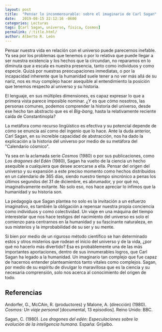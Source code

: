 ```yaml
---
layout: post
title:  "Pensar lo inconmensurable: sobre el imaginario de Carl Sagan"
date:   2019-08-15 22:12:16 -0600
categories: Lecturas
tags: [Carl Sagan, universo, física, Cosmos]
permalink: /:title.html/
author: Alberto R. León
---
```


Pensar nuestra vida en relación con el universo puede parecernos inefable. Ya sea por los problemas que tenemos o por lo relativa que puede llegar a ser nuestra existencia y los hechos que la circundan, no reparamos en lo diminuta que a escala es nuestra presencia, tanto como individuos y como especie. Quizá por nuestras preocupaciones inmediatas, o por la incapacidad inherente que la humanidad suele tener a no ver más allá de su nariz, nos es muy complejo hacer asequible al entendimiento la posición que tenemos respecto al universo y su historia.

El lenguaje, en sus múltiples dimensiones, es capaz expresar lo que a primera vista parece imposible nominar. ¿Y es que cómo nosotros, las personas comunes, podemos comprender la historia del universo, desde ese hecho tan abstracto que es el *Big*-*bang*, hasta la relativamente reciente caída de Constantinopla?

La metáfora como recurso lingüístico es efectiva y su potencial depende de cómo se enuncia así como del ingenio que lo hace. Ante la duda anterior, Carl Sagan, en su increíble capacidad de abstracción, nos ha dado la explicación a la historia del universo por medio de su metáfora del "Calendario cósmico".

Ya sea en la aclamada serie *Cosmos* (1980) o por sus publicaciones, como *Los dragones del Edén* (1980), Sagan ha vuelto de la ciencia un hecho asequible a cualquiera que desee acercarse a ella. Pensar del origen del universo y su expansión a este preciso momento como hechos distribuidos en un calendario de 365 días, siendo nuestro tiempo sincrónico a penas los últimos segundos del 31 de diciembre, es abrumador, y por qué no, imaginativamente exitante. No solo eso, nos hace apreciar lo ínfimos que la humanidad y su historia son.

La pedagogía que Sagan plantea no solo es la invitación a un esfuerzo imaginativo, es también la obligación a repensar nuestra propia conciencia como individuos y como colectividad. Un viaje en una máquina del tiempo interestelar que nos hace testigos del nacimiento del universo es solo el comienzo para centrarnos en la humanidad y su fascinante naturaleza, en sus misterios y la improbabilidad de su ser y su mente.

Si bien por medio de un riguroso método científico se han determinado estos y otros misterios que rodean el inicio del universo y de la vida, ¿por qué no hacerlo más divertido? Esa es probablemente una de las más importantes aportaciones, dentro de sus innumerables logros, que Carl Sagan ha legado a la humanidad. Un imaginario tan complejo que fue capaz de hacernos entender planteamientos tanto vitales como complejos. Sagan, por medio de su espíritu de divulgar lo maravillosa que es la ciencia y su necesaria comprensión, solo nos acerca al conocimiento del origen de todo.

## Referencias

Andorfer, G., McCAin, R. (productores) y Malone, A. (dirección) (1980). *Cosmos: Un viaje personal* [documental, 13 episodios]. Reino Unido: BBC.

Sagan, C. (1980). *Los dragones del edén: Especulaciones sobre la evolución de la inteligencia humana*. España: Grijalbo.
